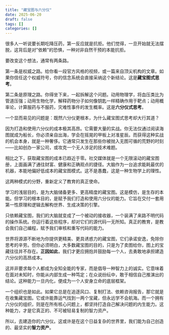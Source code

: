 ```yaml
---
title: "藏宝图与六分仪"
date: 2025-06-20
draft: false
tags: []
categories: []
---
```


很多人一听说要长期吃降压药，第一反应就是抗拒。他们觉得，一旦开始就无法摆脱，这背后是对"依赖"的恐惧，一种对非自然干预的本能抗拒。

要改变这个想法，通常有两条路。

第一条是权威之路。给你看一段官方风格的视频，或一篇来自顶尖机构的文章。如果你信任这个权威符号，你的信念系统会直接采纳这个新结论。这是**藏宝图式思考**。

第二条是原理之路。你得坐下来，一起拆解这个问题。动用物理学，将血压类比为管道压强；动用生物化学，解释药物分子如何像钥匙一样精确作用于靶点；动用概率论，计算服药与不服药，灾难性事件的发生概率。这是**六分仪式思考**。

一个显而易见的问题是：既然六分仪更根本，为什么藏宝图式思考却大行其道？

因为打造和使用六分仪的成本极其高昂。它需要大量的实战。你无法仅通过阅读海图就成为船长，你必须亲自出海，学会在摇晃的甲板上对准星辰。而获得这种实战的机会本身，就是一种奢侈。它通常只发生在那些你被抛入无图可循的荒野的时刻——比如创办一家公司，或攻克一个无人涉足的技术难题。

相比之下，获取藏宝图的成本已趋近于零。社交媒体就是一个无限滚动的藏宝图册，上面画满了通往财富、健康和正确观点的捷径。大脑作为一台追求能耗最优的机器，本能地偏好低成本的藏宝图模式。这不是愚蠢，这是一种生物学上的理性。

这两种模式的分野，重新定义了教育的真正使命。

学习的浅层目的，是为大脑储备更多、更高精度的藏宝图。这是模仿，是生存的本能。但学习的根本目的，是赋予我们打造和使用六分仪的能力。它旨在交付一套用第一性原理和逻辑去解构世界、生成决策的引擎。

只依赖藏宝图，我们的大脑就变成了一个被动的接收器，一个装满了来路不明代码的操作系统。你运行着这些程序，却对它们的源代码一无所知。真正的教育，是教会我们自己编程，赋予我们审核和重写代码的能力。

世界将源源不断地为你提供更精美、更具诱惑力的藏宝图，它们承诺安逸，免除你思考的辛劳。但你必须明白，大多数藏宝图的目的，只是为了卖图给你，图上的宝藏往往并不存在。**正因如此**，我们才更应拥抱并鼓励每一个人，去勇敢地承担建造六分仪的高昂成本。

这并非要求每个人都成为全知全能的专家，而是倡导一种智力上的诚实。它意味着在面对未知时，你能从内部生成一种笃定；在众说纷纭中，敢于相信自己推演出的结论。这种能力一旦内化，便成为一个人安身立命的底层框架。

一个组织也是如此。如果它总是在追逐风口、复制打法、依赖咨询报告，那它就是在收集藏宝图。它或许能靠运气找到一两个宝藏，但永远学不会航海。而一个拥有六分仪的组织，则是在所有核心问题上，都坚持打造自己解决问题的内生能力。这种能力，才是它真正的、不可被轻易复制的智力资产。

所以，去建造你的六分仪。这或许是在这个日益复杂的世界里，我们能为自己创造的、最坚实的**智力资产**。